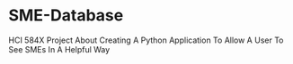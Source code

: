 # SME-Database
HCI 584X Project About Creating A Python Application To Allow A User To See SMEs In A Helpful Way
